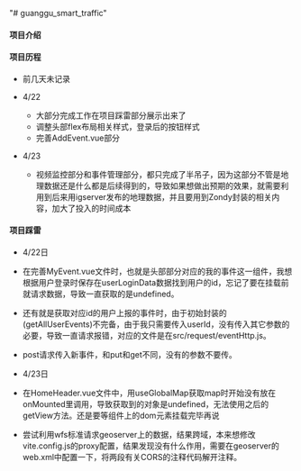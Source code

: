"# guanggu_smart_traffic" 

#### 项目介绍


#### 项目历程
- 前几天未记录
- 4/22
  - 大部分完成工作在项目踩雷部分展示出来了
  - 调整头部flex布局相关样式，登录后的按钮样式
  - 完善AddEvent.vue部分

- 4/23
  - 视频监控部分和事件管理部分，都只完成了半吊子，因为这部分不管是地理数据还是什么都是后续得到的，导致如果想做出预期的效果，就需要利用到后来用igserver发布的地理数据，并且要用到Zondy封装的相关内容，加大了投入的时间成本

#### 项目踩雷
 - 4/22日
  - 在完善MyEvent.vue文件时，也就是头部部分对应的我的事件这一组件，我想根据用户登录时保存在userLoginData数据找到用户的id，忘记了要在挂载前就请求数据，导致一直获取的是undefined。     
  - 还有就是获取对应id的用户上报的事件时，由于初始封装的(getAllUserEvents)不完备，由于我只需要传入userId，没有传入其它参数的必要，导致一直请求报错，对应的文件是在src/request/eventHttp.js。
  - post请求传入新事件，和put和get不同，没有的参数不要传。

 - 4/23日
  - 在HomeHeader.vue文件中，用useGlobalMap获取map时开始没有放在onMounted里调用，导致获取到的对象是undefined，无法使用之后的getView方法。还是要等组件上的dom元素挂载完毕再说
  - 尝试利用wfs标准请求geoserver上的数据，结果跨域，本来想修改vite.config.js的proxy配置，结果发现没有什么作用，需要在geoserver的web.xml中配置一下，将两段有关CORS的注释代码解开注释。
